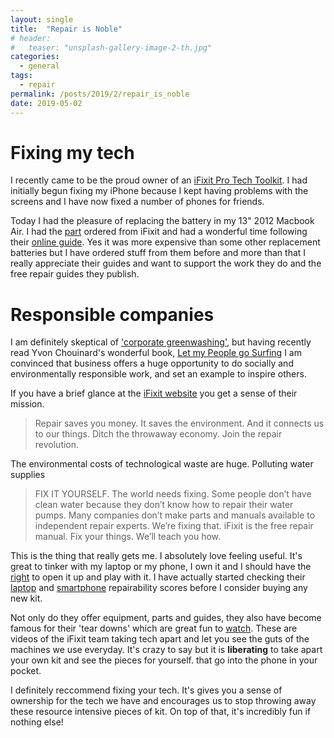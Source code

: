 ```yaml
---
layout: single
title:  "Repair is Noble"
# header:
#   teaser: "unsplash-gallery-image-2-th.jpg"
categories:
  - general
tags:
  - repair
permalink: /posts/2019/2/repair_is_noble
date: 2019-05-02
---
```


# Fixing my tech

I recently came to be the proud owner of an [iFixit Pro Tech Toolkit](https://www.ifixit.com/Store/Tools/Pro-Tech-Toolkit/IF145-307). I had initially begun fixing my iPhone because I kept having problems with the screens and I have now fixed a number of phones for friends.

Today I had the pleasure of replacing the battery in my 13" 2012 Macbook Air. I had the [part]() ordered from iFixit and had a wonderful time following their [online guide](https://www.ifixit.com/Guide/MacBook+Air+13-Inch+Mid+2012+Battery+Replacement/10950?gclid=Cj0KCQjw2IrmBRCJARIsAJZDdxANA48MDEz8nH_UmlvXABy_vfcf0RzZq7DnSTsDLH6XP9dSLpMOb_MaAsFUEALw_wcB). Yes it was more expensive than some other replacement batteries but I have ordered stuff from them before and more than that I really appreciate their guides and want to support the work they do and the free repair guides they publish.

# Responsible companies

I am definitely skeptical of ['corporate greenwashing'](https://en.wikipedia.org/wiki/Greenwashing), but having recently read Yvon Chouinard's wonderful book, [Let my People go Surfing](https://www.goodreads.com/book/show/22155.Let_My_People_Go_Surfing) I am convinced that business offers a huge opportunity to do socially and environmentally responsible work, and set an example to inspire others.

If you have a brief glance at the [iFixit website](https://ifixit.org/) you get a sense of their mission.

> Repair saves you money. It saves the environment. And it connects us to our things. Ditch the throwaway economy. Join the repair revolution.

The environmental costs of technological waste are huge. Polluting water supplies

> FIX IT YOURSELF.
>The world needs fixing. Some people don’t have clean water because they don’t know how to repair their water pumps. Many companies don’t make parts and manuals available to independent repair experts. We’re fixing that.
> iFixit is the free repair manual. Fix your things. We’ll teach you how.

This is the thing that really gets me. I absolutely love feeling useful. It's great to tinker with my laptop or my phone, I own it and I should have the [right](https://ifixit.org/right) to open it up and play with it. I have actually started checking their [laptop](https://www.ifixit.com/laptop-repairability) and [smartphone](https://www.ifixit.com/smartphone-repairability) repairability scores before I consider buying any new kit.

Not only do they offer equipment, parts and guides, they also have become famous for their 'tear downs' which are great fun to [watch](https://www.ifixit.com/Teardown/iPhone+6s+Teardown/48170). These are videos of the iFixit team taking tech apart and let you see the guts of the machines we use everyday. It's crazy to say but it is **liberating** to take apart your own kit and see the pieces for yourself. that go into the phone in your pocket.

I definitely reccommend fixing your tech. It's gives you a sense of ownership for the tech we have and encourages us to stop throwing away these resource intensive pieces of kit. On top of that, it's incredibly fun if nothing else!
